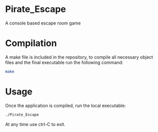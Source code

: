 # Pirate_Escape
A console based escape room game

# Compilation
A make file is included in the repository, to compile all necessary object files and the final executable run the following command:

```bash
make
```

# Usage
Once the application is compiled, run the local executable:

```bash
./Pirate_Escape
```

At any time use ctrl-C to exit.
